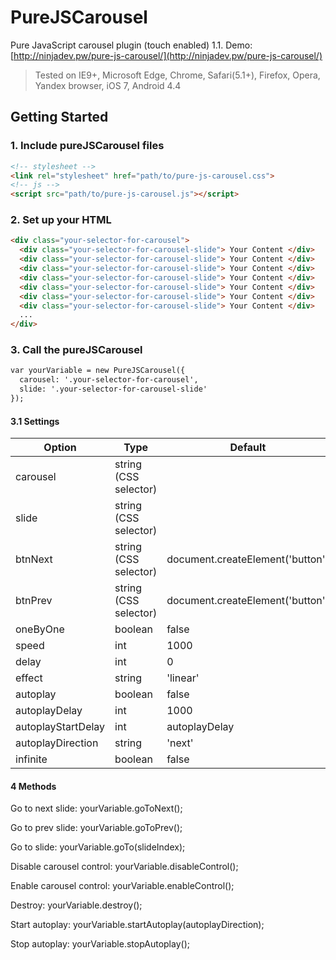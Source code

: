 # PureJSCarousel
Pure JavaScript carousel plugin (touch enabled) 1.1. Demo: [http://ninjadev.pw/pure-js-carousel/](http://ninjadev.pw/pure-js-carousel/)
> Tested on IE9+, Microsoft Edge, Chrome, Safari(5.1+), Firefox, Opera, Yandex browser, iOS 7, Android 4.4

## Getting Started

### 1. Include pureJSCarousel files
```html
<!-- stylesheet -->
<link rel="stylesheet" href="path/to/pure-js-carousel.css">
<!-- js -->
<script src="path/to/pure-js-carousel.js"></script>
```

### 2. Set up your HTML
```html
<div class="your-selector-for-carousel">
  <div class="your-selector-for-carousel-slide"> Your Content </div>
  <div class="your-selector-for-carousel-slide"> Your Content </div>
  <div class="your-selector-for-carousel-slide"> Your Content </div>
  <div class="your-selector-for-carousel-slide"> Your Content </div>
  <div class="your-selector-for-carousel-slide"> Your Content </div>
  <div class="your-selector-for-carousel-slide"> Your Content </div>
  <div class="your-selector-for-carousel-slide"> Your Content </div>
  ...
</div>
```
### 3. Call the pureJSCarousel
```html
var yourVariable = new PureJSCarousel({
  carousel: '.your-selector-for-carousel',
  slide: '.your-selector-for-carousel-slide'
});
```
#### 3.1 Settings
Option | Type | Default
------ | ---- | -------
carousel | string (CSS selector) |
slide | string (CSS selector) |
btnNext | string (CSS selector) | document.createElement('button')
btnPrev | string (CSS selector) | document.createElement('button')
oneByOne | boolean | false
speed | int | 1000
delay | int | 0
effect | string | 'linear'
autoplay | boolean | false |
autoplayDelay | int | 1000
autoplayStartDelay | int | autoplayDelay
autoplayDirection | string | 'next'
infinite | boolean | false

#### 4 Methods
Go to next slide: yourVariable.goToNext();

Go to prev slide: yourVariable.goToPrev();

Go to slide: yourVariable.goTo(slideIndex);

Disable carousel control: yourVariable.disableControl();

Enable carousel control: yourVariable.enableControl();

Destroy: yourVariable.destroy();

Start autoplay: yourVariable.startAutoplay(autoplayDirection);

Stop autoplay: yourVariable.stopAutoplay();
